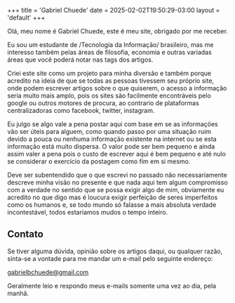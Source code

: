 
+++
title = 'Gabriel Chuede'
date = 2025-02-02T19:50:29-03:00
layout = 'default'
+++

Olá, meu nome é Gabriel Chuede, este é meu site, obrigado por me receber.

Eu sou um estudante de /Tecnologia da Informação/ brasileiro, mas me
interesso também pelas áreas de filosofia, economia e outras variadas
áreas que você poderá notar nas tags dos artigos.

Criei este site como um projeto para minha diversão e também porque
acredito na ideia de que se todas as pessoas tivessem seu próprio
site, onde podem escrever artigos sobre o que quiserem, o acesso a
informação seria muito mais amplo, pois os sites são facilmente
encontráveis pelo google ou outros motores de procura, ao contrario de
plataformas centralizadoras como facebook, twitter, instagram.

Eu julgo se algo vale a pena postar aqui com base em se as informações
vão ser úteis 
para alguem, como quando passo por uma situação ruim devido a pouca ou
nenhuma informação existente na internet ou se esta informação está muito
dispersa. O valor pode ser bem pequeno e ainda assim valer a pena pois
o custo de escrever aqui é bem pequeno e até nulo se considerar o
exercício da postagem como fim em si mesmo.

Deve ser subentendido que o que escrevi no passado não necessariamente
descreve minha visão no presente e que nada aqui tem algum compromisso
com a verdade no sentido que se possa exigir algo de mim, obviamente
eu acredito no que digo mas é loucura exigir perfeição de seres
imperfeitos como os humanos e, se todo mundo só falasse a mais absoluta
verdade incontestável, todos estaríamos mudos o tempo inteiro. 

## Contato
Se tiver alguma dúvida, opinião sobre os artigos daqui, ou qualquer
razão, sinta-se a vontade para me mandar um e-mail pelo seguinte
endereço:

gabrielbchuede@gmail.com

Geralmente leio e respondo meus e-mails somente uma vez ao dia, pela
manhã.
